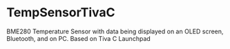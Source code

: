 # TempSensorTivaC
 BME280 Temperature Sensor with data being displayed on an OLED screen, Bluetooth, and on PC. Based on Tiva C Launchpad 
